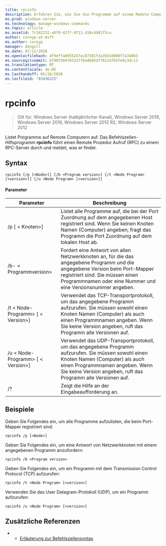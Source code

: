 ```yaml
---
title: rpcinfo
description: Erfahren Sie, wie Sie die Programme auf einem Remote Computer auflisten.
ms.prod: windows-server
ms.technology: manage-windows-commands
ms.topic: article
ms.assetid: 7c342232-a8f0-42ff-8f11-d18c4981f5ca
author: coreyp-at-msft
ms.author: coreyp
manager: dongill
ms.date: 07/11/2018
ms.openlocfilehash: 4f9effa0955247ac87301f3a3933d080f7a34863
ms.sourcegitcommit: bf887504703337f8ad685d778124f65fe8c3dc13
ms.translationtype: MT
ms.contentlocale: de-DE
ms.lasthandoff: 05/16/2020
ms.locfileid: "83436225"
---
```

# <a name="rpcinfo"></a>rpcinfo

> Gilt für: Windows Server (halbjährlicher Kanal), Windows Server 2019, Windows Server 2016, Windows Server 2012 R2, Windows Server 2012

Listet Programme auf Remote Computern auf. Das Befehlszeilen-Hilfsprogramm **rpcinfo** führt einen Remote Prozedur Aufruf (RPC) zu einem RPC-Server durch und meldet, was er findet.

## <a name="syntax"></a>Syntax
```
rpcinfo [/p [<Node>]] [/b <Program version>] [/t <Node Program> [<version>]] [/u <Node Program> [<version>]]
```

#### <a name="parameters"></a>Parameter
|Parameter|Beschreibung|
|-------|--------|
|/p [ \< Knoten>]|Listet alle Programme auf, die bei der Port Zuordnung auf dem angegebenen Host registriert sind. Wenn Sie keinen Knoten Namen (Computer) angeben, fragt das Programm die Port Zuordnung auf dem lokalen Host ab.|
|/b- \< Programmversion>|Fordert eine Antwort von allen Netzwerkknoten an, für die das angegebene Programm und die angegebene Version beim Port-Mapper registriert sind. Sie müssen einen Programmnamen oder eine Nummer und eine Versionsnummer angeben.|
|/t \< Node-Programm> [ \< Version>]|Verwendet das TCP-Transportprotokoll, um das angegebene Programm aufzurufen. Sie müssen sowohl einen Knoten Namen (Computer) als auch einen Programmnamen angeben. Wenn Sie keine Version angeben, ruft das Programm alle Versionen auf.|
|/u \< Node-Programm> [ \< Version>]|Verwendet das UDP-Transportprotokoll, um das angegebene Programm aufzurufen. Sie müssen sowohl einen Knoten Namen (Computer) als auch einen Programmnamen angeben. Wenn Sie keine Version angeben, ruft das Programm alle Versionen auf.|
|/?|Zeigt die Hilfe an der Eingabeaufforderung an.|

## <a name="examples"></a>Beispiele
Geben Sie Folgendes ein, um alle Programme aufzulisten, die beim Port-Mapper registriert sind:
```
rpcinfo /p [<Node>]
```
Geben Sie Folgendes ein, um eine Antwort von Netzwerkknoten mit einem angegebenen Programm anzufordern:
```
rpcinfo /b <Program version>
```
Geben Sie Folgendes ein, um ein Programm mit dem Transmission Control Protocol (TCP) aufzurufen:
```
rpcinfo /t <Node Program> [<version>]
```
Verwenden Sie das User Datagram-Protokoll (UDP), um ein Programm aufzurufen:
```
rpcinfo /u <Node Program> [<version>]
```

## <a name="additional-references"></a>Zusätzliche Referenzen
-   - [Erläuterung zur Befehlszeilensyntax](command-line-syntax-key.md)
